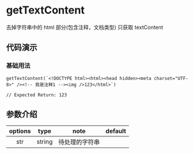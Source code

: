 # getTextContent

去掉字符串中的 html 部分(包含注释，文档类型) 只获取 textContent

## 代码演示

### 基础用法

```
getTextContent(`<!DOCTYPE html><html><head hidden><meta charset="UTF-8>" /><!-- 我是注释1 --><img />123</html>`)

// Expected Return: 123
```

## 参数介绍

| options |  type  |      note      | default |
| :-----: | :----: | :------------: | :-----: |
|   str   | string | 待处理的字符串 |         |
